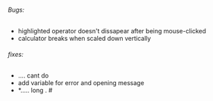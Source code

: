 ###### _Bugs:_
+ highlighted operator doesn't dissapear after being mouse-clicked
+ calculator breaks when scaled down vertically


###### _fixes:_
+ .... cant do 
+ add variable for error and opening message
+ *..... long . #
